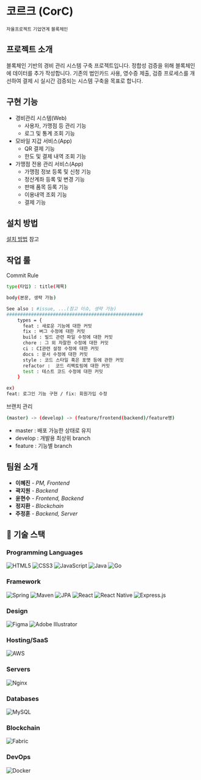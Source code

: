 # 코르크 (CorC)

`자율프로젝트` `기업연계` `블록체인`

## 프로젝트 소개

블록체인 기반의 경비 관리 시스템 구축 프로젝트입니다. 정합성 검증을 위해 블록체인에 데이터를 추가 작성합니다. 기존의 법인카드 사용, 영수증 제출, 검증 프로세스를 개선하여 결제 시 실시간 검증되는 시스템 구축을 목표로 합니다.

## 구현 기능

- 경비관리 시스템(Web)
  - 사용자, 가맹점 등 관리 기능
  - 로그 및 통계 조회 기능
- 모바일 지갑 서비스(App)
  - QR 결제 기능
  - 한도 및 결제 내역 조회 기능
- 가맹점 전용 관리 서비스(App)
  - 가맹점 정보 등록 및 신청 기능
  - 정산계좌 등록 및 변경 기능
  - 판매 품목 등록 기능
  - 이용내역 조회 기능
  - 결제 기능

## 설치 방법

[설치 방법](./install/INSTALL.md) 참고

## 작업 룰

Commit Rule

```bash
type(타입) : title(제목)

body(본문, 생략 가능)

See also : #issue, ...(참고 이슈, 생략 가능)
##################################################
    types = {
      feat : 새로운 기능에 대한 커밋
      fix : 버그 수정에 대한 커밋
      build : 빌드 관련 파일 수정에 대한 커밋
      chore : 그 외 자잘한 수정에 대한 커밋
      ci : CI관련 설정 수정에 대한 커밋
      docs : 문서 수정에 대한 커밋
      style : 코드 스타일 혹은 포맷 등에 관한 커밋
      refactor :  코드 리팩토링에 대한 커밋
      test : 테스트 코드 수정에 대한 커밋
    }

ex)
feat: 로그인 기능 구현 / fix: 회원가입 수정
```

브랜치 관리

```bash
(master) -> (develop) -> (feature/frontend(backend)/feature명)
```

- master : 배포 가능한 상태로 유지
- develop : 개발용 최상위 branch
- feature : 기능별 branch

## 팀원 소개

- **이혜진** - _PM, Frontend_
- **곽지원** - _Backend_
- **윤현수** - _Frontend, Backend_
- **정지환** - _Blockchain_
- **주정훈** - _Backend, Server_

## 🚀 기술 스택

### Programming Languages

<img alt="HTML5" src="https://img.shields.io/badge/html5%20-%23E34F26.svg?&style=for-the-badge&logo=html5&logoColor=white"/>
<img alt="CSS3" src="https://img.shields.io/badge/css3%20-%231572B6.svg?&style=for-the-badge&logo=css3&logoColor=white"/>
<img alt="JavaScript" src="https://img.shields.io/badge/javascript%20-%23323330.svg?&style=for-the-badge&logo=javascript&logoColor=%23F7DF1E"/>
<img alt="Java" src="https://img.shields.io/badge/java-%23ED8B00.svg?&style=for-the-badge&logo=java&logoColor=white"/>
<img alt="Go" src="https://img.shields.io/badge/go-%2300ADD8.svg?&style=for-the-badge&logo=go&logoColor=white"/>

### Framework

<img alt="Spring" src="https://img.shields.io/badge/spring%20-%236DB33F.svg?&style=for-the-badge&logo=spring&logoColor=white"/>
<img alt="Maven" src="https://img.shields.io/badge/maven%20-%2335495e.svg?&style=for-the-badge&logo=maven&logoColor=%234FC08D"/>
<img alt="JPA" src="https://img.shields.io/badge/jpa%20-%23009639.svg?&style=for-the-badge&logo=jpa&logoColor=white"/>
<img alt="React" src="https://img.shields.io/badge/react-%2320232a.svg?&style=for-the-badge&logo=react&logoColor=%2361DAFB"/>
<img alt="React Native" src="https://img.shields.io/badge/react_native-%2320232a.svg?&style=for-the-badge&logo=react&logoColor=%2361DAFB"/>
<img alt="Express.js" src="https://img.shields.io/badge/express.js-%23404d59.svg?&style=for-the-badge"/>

### Design

<img alt="Figma" src="https://img.shields.io/badge/figma%20-%23F24E1E.svg?&style=for-the-badge&logo=figma&logoColor=white"/> <img alt="Adobe Illustrator" src="https://img.shields.io/badge/adobe%20illustrator%20-%23FF9A00.svg?&style=for-the-badge&logo=adobe%20illustrator&logoColor=white"/>

### Hosting/SaaS

<img alt="AWS" src="https://img.shields.io/badge/AWS%20-%23FF9900.svg?&style=for-the-badge&logo=amazon-aws&logoColor=white"/>

### Servers

<img alt="Nginx" src="https://img.shields.io/badge/nginx%20-%23009639.svg?&style=for-the-badge&logo=nginx&logoColor=white"/>

### Databases

<img alt="MySQL" src="https://img.shields.io/badge/mysql-%2300f.svg?&style=for-the-badge&logo=mysql&logoColor=white"/>

### Blockchain

<img alt="Fabric" src="https://img.shields.io/badge/fabric%20-%23f0554a.svg?&style=for-the-badge&logo=hyperledger&logoColor=white"/>

### DevOps

<img alt="Docker" src="https://img.shields.io/badge/Docker-%232496ed.svg?&style=for-the-badge&logo=docker&logoColor=white"/>
